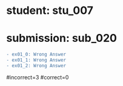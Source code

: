 # student: stu_007
# submission: sub_020

```diff
- ex01_0: Wrong Answer
- ex01_1: Wrong Answer
- ex01_2: Wrong Answer
```
#incorrect=3
#correct=0

